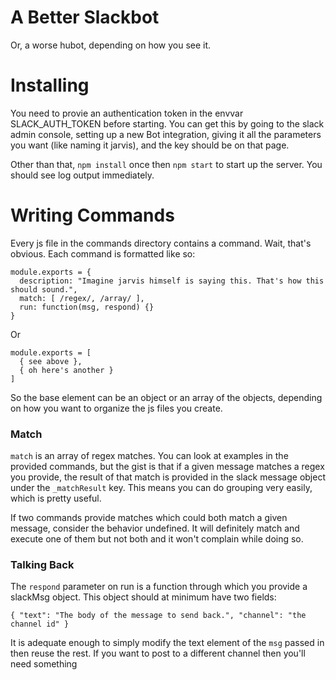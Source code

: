 # A Better Slackbot

Or, a worse hubot, depending on how you see it.

# Installing

You need to provie an authentication token in the envvar SLACK_AUTH_TOKEN before starting. You can get this by going to the slack admin console, setting up a new Bot integration, giving it all the parameters you want (like naming it jarvis), and the key should be on that page. 

Other than that, `npm install` once then `npm start` to start up the server. You should see log output immediately. 

# Writing Commands

Every js file in the commands directory contains a command. Wait, that's obvious. Each command is formatted like so:

```
module.exports = {
  description: "Imagine jarvis himself is saying this. That's how this should sound.",
  match: [ /regex/, /array/ ],
  run: function(msg, respond) {}
}
```

Or

```
module.exports = [
  { see above },
  { oh here's another }
]
```

So the base element can be an object or an array of the objects, depending on how you want to organize the js files you create.

### Match

`match` is an array of regex matches. You can look at examples in the provided commands, but the gist is that if a given message matches a regex you provide, the result of that match is provided in the slack message object under the `_matchResult` key. This means you can do grouping very easily, which is pretty useful.

If two commands provide matches which could both match a given message, consider the behavior undefined. It will definitely match and execute one of them but not both and it won't complain while doing so.

### Talking Back

The `respond` parameter on run is a function through which you provide a slackMsg object. This object should at minimum have two fields:

```
{ "text": "The body of the message to send back.", "channel": "the channel id" }
```

It is adequate enough to simply modify the text element of the `msg` passed in then reuse the rest. If you want to post to a different channel then you'll need something
